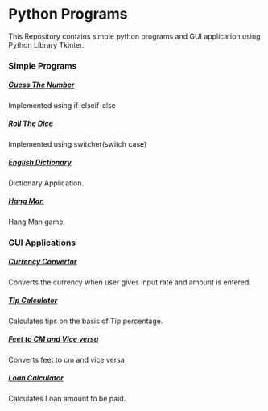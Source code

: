 # Python Programs
This Repository contains simple python programs and GUI application using Python Library Tkinter.
### Simple Programs
##### [Guess The Number](https://github.com/karxth/Simple-Python-Projects/blob/master/Guess_The_Number.py)
Implemented using if-elseif-else
##### [Roll The Dice](https://github.com/karxth/Simple-Python-Projects/blob/master/Roll_the_dice) 
Implemented using switcher(switch case)
##### [English Dictionary](https://github.com/karxth/Simple-Python-Projects/tree/master/EnglishDictionary)
Dictionary Application.
##### [Hang Man](https://github.com/karxth/Simple-Python-Projects/tree/master/HangMan)
Hang Man game.
### GUI Applications
##### [Currency Convertor](https://github.com/karxth/Python-Programs/blob/master/GUI%20Applications/CurrencyConvertor.py)
Converts the currency when user gives input rate and amount is entered.
##### [Tip Calculator](https://github.com/karxth/Python-Programs/blob/master/GUI%20Applications/TipCalculator.py)
Calculates tips on the basis of Tip percentage.
##### [Feet to CM and Vice versa](https://github.com/karxth/Python-Programs/blob/master/GUI%20Applications/feetToCentimeter.py)
Converts feet to cm and vice versa
##### [Loan Calculator](https://github.com/karxth/Python-Programs/blob/master/GUI%20Applications/LoanCalcuator.py)
Calculates Loan amount to be paid.


